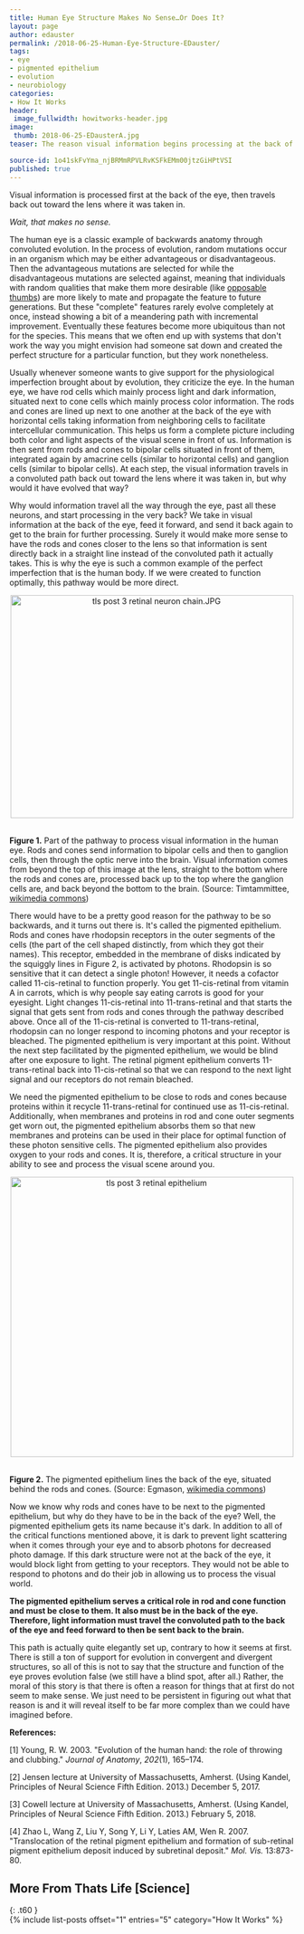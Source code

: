```yaml
---
title: Human Eye Structure Makes No Sense…Or Does It?
layout: page
author: edauster
permalink: /2018-06-25-Human-Eye-Structure-EDauster/
tags:
- eye
- pigmented epithelium
- evolution
- neurobiology
categories:
- How It Works
header:
 image_fullwidth: howitworks-header.jpg
image:
 thumb: 2018-06-25-EDausterA.jpg
teaser: The reason visual information begins processing at the back of the eye.

source-id: 1o41skFvYma_njBRMmRPVLRvKSFkEMm00jtzGiHPtVSI
published: true
---
```

Visual information is processed first at the back of the eye, then travels back out toward the lens where it was taken in.  

*Wait, that makes no sense.*

The human eye is a classic example of backwards anatomy through convoluted evolution.  In the process of evolution, random mutations occur in an organism which may be either advantageous or disadvantageous.  Then the advantageous mutations are selected for while the disadvantageous mutations are selected against, meaning that individuals with random qualities that make them more desirable (like [opposable thumbs](https://www.ncbi.nlm.nih.gov/pmc/articles/PMC1571064/)) are more likely to mate and propagate the feature to future generations.  But these "complete" features rarely evolve completely at once, instead showing a bit of a meandering path with incremental improvement. Eventually these features become more ubiquitous than not for the species.  This means that we often end up with systems that don't work the way you might envision had someone sat down and created the perfect structure for a particular function, but they work nonetheless.  

Usually whenever someone wants to give support for the physiological imperfection brought about by evolution, they criticize the eye.  In the human eye, we have rod cells which mainly process light and dark information, situated next to cone cells which mainly process color information.  The rods and cones are lined up next to one another at the back of the eye with horizontal cells taking information from neighboring cells to facilitate intercellular communication.  This helps us form a complete picture including both color and light aspects of the visual scene in front of us.  Information is then sent from rods and cones to bipolar cells situated in front of them, integrated again by amacrine cells (similar to horizontal cells) and ganglion cells (similar to bipolar cells).  At each step, the visual information travels in a convoluted path back out toward the lens where it was taken in, but why would it have evolved that way? 

Why would information travel all the way through the eye, past all these neurons, and start processing in the very back?  We take in visual information at the back of the eye, feed it forward, and send it back again to get to the brain for further processing.  Surely it would make more sense to have the rods and cones closer to the lens so that information is sent directly back in a straight line instead of the convoluted path it actually takes.  This is why the eye is such a common example of the perfect imperfection that is the human body.  If we were created to function optimally, this pathway would be more direct.

 

<center> <a data-flickr-embed="true"  href="https://www.flickr.com/photos/139839751@N06/26843168658/in/dateposted-friend/" title="tls post 3 retinal neuron chain.JPG"><img src="https://farm5.staticflickr.com/4795/26843168658_511d518459.jpg" width="500" height="394" alt="tls post 3 retinal neuron chain.JPG"></a><script async src="//embedr.flickr.com/assets/client-code.js" charset="utf-8"></script></center><br>

**Figure 1.**  Part of the pathway to process visual information in the human eye.  Rods and cones send information to bipolar cells and then to ganglion cells, then through the optic nerve into the brain.  Visual information comes from beyond the top of this image at the lens, straight to the bottom where the rods and cones are, processed back up to the top where the ganglion cells are, and back beyond the bottom to the brain.  (Source: Timtammittee, [wikimedia commons](https://commons.wikimedia.org/wiki/File:Rods_Cones_Synapse.svg))

 

There would have to be a pretty good reason for the pathway to be so backwards, and it turns out there is.  It's called the pigmented epithelium.  Rods and cones have rhodopsin receptors in the outer segments of the cells (the part of the cell shaped distinctly, from which they got their names).  This receptor, embedded in the membrane of disks indicated by the squiggly lines in Figure 2, is activated by photons.  Rhodopsin is so sensitive that it can detect a single photon!  However, it needs a cofactor called 11-cis-retinal to function properly.  You get 11-cis-retinal from vitamin A in carrots, which is why people say eating carrots is good for your eyesight.  Light changes 11-cis-retinal into 11-trans-retinal and that starts the signal that gets sent from rods and cones through the pathway described above.  Once all of the 11-cis-retinal is converted to 11-trans-retinal, rhodopsin can no longer respond to incoming photons and your receptor is bleached.  The pigmented epithelium is very important at this point.  Without the next step facilitated by the pigmented epithelium, we would be blind after one exposure to light.  The retinal pigment epithelium converts 11-trans-retinal back into 11-cis-retinal so that we can respond to the next light signal and our receptors do not remain bleached. 

We need the pigmented epithelium to be close to rods and cones because proteins within it recycle 11-trans-retinal for continued use as 11-cis-retinal.  Additionally, when membranes and proteins in rod and cone outer segments get worn out, the pigmented epithelium absorbs them so that new membranes and proteins can be used in their place for optimal function of these photon sensitive cells.  The pigmented epithelium also provides oxygen to your rods and cones.  It is, therefore, a critical structure in your ability to see and process the visual scene around you.

 

<center><a data-flickr-embed="true"  href="https://www.flickr.com/photos/139839751@N06/38904914230/in/dateposted-friend/" title="tls post 3 retinal epithelium"><img src="https://farm5.staticflickr.com/4787/38904914230_832b0f7173.jpg" width="500" height="495" alt="tls post 3 retinal epithelium"></a><script async src="//embedr.flickr.com/assets/client-code.js" charset="utf-8"></script></center><br>

**Figure 2.** The pigmented epithelium lines the back of the eye, situated behind the rods and cones. (Source: Egmason, [wikimedia commons](https://commons.wikimedia.org/wiki/File:Buchs_membrane.svg#filelinks))

Now we know why rods and cones have to be next to the pigmented epithelium, but why do they have to be in the back of the eye?  Well, the pigmented epithelium gets its name because it's dark.  In addition to all of the critical functions mentioned above, it is dark to prevent light scattering when it comes through your eye and to absorb photons for decreased photo damage.  If this dark structure were not at the back of the eye, it would block light from getting to your receptors.  They would not be able to respond to photons and do their job in allowing us to process the visual world. 

**The pigmented epithelium serves a critical role in rod and cone function and must be close to them.  It also must be in the back of the eye.  Therefore, light information must travel the convoluted path to the back of the eye and feed forward to then be sent back to the brain.**

This path is actually quite elegantly set up, contrary to how it seems at first.  There is still a ton of support for evolution in convergent and divergent structures, so all of this is not to say that the structure and function of the eye proves evolution false (we still have a blind spot, after all.)  Rather, the moral of this story is that there is often a reason for things that at first do not seem to make sense.  We just need to be persistent in figuring out what that reason is and it will reveal itself to be far more complex than we could have imagined before.

**References:**

[1] Young, R. W. 2003. "Evolution of the human hand: the role of throwing and clubbing." *Journal of Anatomy*, *202*(1), 165–174.

[2] Jensen lecture at University of Massachusetts, Amherst. (Using Kandel, Principles of Neural Science Fifth Edition. 2013.) December 5, 2017.

[3] Cowell lecture at University of Massachusetts, Amherst. (Using Kandel, Principles of Neural Science Fifth Edition. 2013.) February 5, 2018.

[4] Zhao L, Wang Z, Liu Y, Song Y, Li Y, Laties AM, Wen R. 2007. "Translocation of the retinal pigment epithelium and formation of sub-retinal pigment epithelium deposit induced by subretinal deposit." *Mol. Vis.* 13:873-80.

## More From Thats Life [Science]
{: .t60 }	
{% include list-posts offset="1" entries="5" category="How It Works" %}

